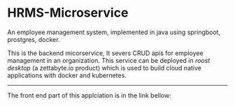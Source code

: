 # HRMS-Microservice
An employee management system, implemented in java using springboot, prostgres, docker. 

This is the backend micorservice, It severs CRUD apis for employee management in an organization. 
This service can be deployed in *roost desktop* (a zettabyte.io product) which is used to build cloud native applications with docker and kubernetes.

-------------------------
The front end part of this applciation is in the link bellow: 

